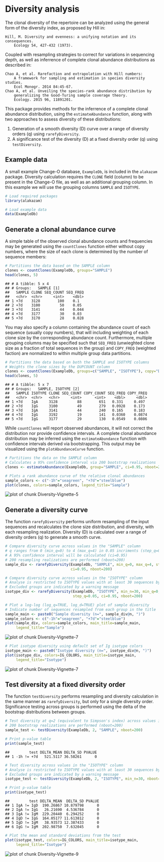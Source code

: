 # Diversity analysis

The clonal diversity of the repertoire can be analyzed using the general form
of the diversity index, as proposed by Hill in:

    Hill, M. Diversity and evenness: a unifying notation and its consequences. 
        Ecology 54, 427-432 (1973).

Coupled with resampling strategies to correct for variations in sequencing 
depth, as well as inferrence of complete clonal abundance distributions as 
described in:

    Chao A, et al. Rarefaction and extrapolation with Hill numbers: 
        A framework for sampling and estimation in species diversity studies. 
        Ecol Monogr. 2014 84:45-67.
    Chao A, et al. Unveiling the species-rank abundance distribution by 
        generalizing the Good-Turing sample coverage theory. 
        Ecology. 2015 96, 11891201.

This package provides methods for the inferrence of a complete clonal 
abundance distribution, using the `estimateAbundance` function, along with 
two approaches to assess diversity of these distributions: 

1. Generation of a smooth diversity (D) curve over a range of diversity orders (q) 
using `rarefyDiversity`.
2. A significance test of the diversity (D) at a fixed diversity order (q) using 
`testDiversity`.


## Example data

A small example Change-O database, `ExampleDb`, is included in the `alakazam` package. 
Diversity calculation requires the `CLONE` field (column) to be present in the 
Change-O file, as well as an additional grouping column. In this example we 
will use the grouping columns `SAMPLE` and `ISOTYPE`.


```r
# Load required packages
library(alakazam)

# Load example data
data(ExampleDb)
```

## Generate a clonal abundance curve

A simple table of the observed clonal abundance counts and frequencies may be
generated using the `countClones` function either without copy numbers, where
the size of each clone is determined by the number of sequence members:


```r
# Partitions the data based on the SAMPLE column
clones <- countClones(ExampleDb, groups="SAMPLE")
head(clones, 5)
```

```
## # A tibble: 5 x 4
## # Groups:   SAMPLE [1]
##   SAMPLE CLONE SEQ_COUNT SEQ_FREQ
##   <chr>  <chr>     <int>    <dbl>
## 1 +7d    3128        100    0.1  
## 2 +7d    3100         50    0.05 
## 3 +7d    3141         44    0.044
## 4 +7d    3177         30    0.03 
## 5 +7d    3170         28    0.028
```

You may also specify a column containing the abundance count of each sequence 
(usually copy numbers), that will including weighting of each clone size by the 
corresponding abundance count. Furthermore, multiple grouping columns may be
specified such that `SEQ_FREQ` (unwieghted clone size as a fraction
of total sequences in the group) and `COPY_FREQ` (weighted faction) are 
normalized to within multiple group data partitions.


```r
# Partitions the data based on both the SAMPLE and ISOTYPE columns
# Weights the clone sizes by the DUPCOUNT column
clones <- countClones(ExampleDb, groups=c("SAMPLE", "ISOTYPE"), copy="DUPCOUNT")
head(clones, 5)
```

```
## # A tibble: 5 x 7
## # Groups:   SAMPLE, ISOTYPE [2]
##   SAMPLE ISOTYPE CLONE SEQ_COUNT COPY_COUNT SEQ_FREQ COPY_FREQ
##   <chr>  <chr>   <chr>     <int>      <int>    <dbl>     <dbl>
## 1 +7d    IgA     3128         88        651   0.331     0.497 
## 2 +7d    IgG     3100         49        279   0.0928    0.173 
## 3 +7d    IgA     3141         44        240   0.165     0.183 
## 4 +7d    IgG     3192         19        141   0.0360    0.0874
## 5 +7d    IgG     3177         29        130   0.0549    0.0806
```

While `countClones` will report observed abundances, it will not correct the
distribution nor provide confidence intervals. A complete clonal abundance 
distribution may be inferred using the `estimateAbundance` function with
confidence intervals derived via bootstrapping.  This output may be visualized
using the `plotAbundanceCurve` function.


```r
# Partitions the data on the SAMPLE column
# Calculates a 95% confidence interval via 200 bootstrap realizations
clones <- estimateAbundance(ExampleDb, group="SAMPLE", ci=0.95, nboot=200)
```


```r
# Plots a rank abundance curve of the relative clonal abundances
sample_colors <- c("-1h"="seagreen", "+7d"="steelblue")
plot(clones, colors=sample_colors, legend_title="Sample")
```

![plot of chunk Diversity-Vignette-5](figure/Diversity-Vignette-5-1.png)

## Generate a diversity curve

The function `rarefyDiversity` performs uniform resampling of the input 
sequences and recalculates the clone size distribution, and diversity, with each 
resampling realization. Diversity (D) is calculated over a range of diversity 
orders (q) to generate a smooth curve.


```r
# Compare diversity curve across values in the "SAMPLE" column
# q ranges from 0 (min_q=0) to 4 (max_q=4) in 0.05 incriments (step_q=0.05)
# A 95% confidence interval will be calculated (ci=0.95)
# 200 resampling realizations are performed (nboot=200)
sample_div <- rarefyDiversity(ExampleDb, "SAMPLE", min_q=0, max_q=4, step_q=0.05,
                              ci=0.95, nboot=200)

# Compare diversity curve across values in the "ISOTYPE" column
# Analyse is restricted to ISOTYPE values with at least 30 sequences by min_n=30
# Excluded groups are indicated by a warning message
isotype_div <- rarefyDiversity(ExampleDb, "ISOTYPE", min_n=30, min_q=0, max_q=4, 
                               step_q=0.05, ci=0.95, nboot=200)
```


```r
# Plot a log-log (log_q=TRUE, log_d=TRUE) plot of sample diversity
# Indicate number of sequences resampled from each group in the title
sample_main <- paste0("Sample diversity (n=", sample_div@n, ")")
sample_colors <- c("-1h"="seagreen", "+7d"="steelblue")
plot(sample_div, colors=sample_colors, main_title=sample_main, 
     legend_title="Sample")
```

![plot of chunk Diversity-Vignette-7](figure/Diversity-Vignette-7-1.png)

```r
# Plot isotype diversity using default set of Ig isotype colors
isotype_main <- paste0("Isotype diversity (n=", isotype_div@n, ")")
plot(isotype_div, colors=IG_COLORS, main_title=isotype_main, 
     legend_title="Isotype")
```

![plot of chunk Diversity-Vignette-7](figure/Diversity-Vignette-7-2.png)

## Test diversity at a fixed diversity order

The function `testDiversity` performs resampling and diversity calculation in 
the same manner as `rarefyDiversity`, but only for a single diversity order. 
Significance testing across groups is performed using the delta of the bootstrap
distributions between groups.


```r
# Test diversity at q=2 (equivalent to Simpson's index) across values in the "SAMPLE" column
# 200 bootstrap realizations are performed (nboot=200)
sample_test <- testDiversity(ExampleDb, 2, "SAMPLE", nboot=200)

# Print p-value table
print(sample_test)
```

```
##         test DELTA_MEAN DELTA_SD PVALUE
## 1 -1h != +7d   521.5117 36.58261      0
```


```r
# Test diversity across values in the "ISOTYPE" column
# Analyse is restricted to ISOTYPE values with at least 30 sequences by min_n=30
# Excluded groups are indicated by a warning message
isotype_test <- testDiversity(ExampleDb, 2, "ISOTYPE", min_n=30, nboot=200)

# Print p-value table
print(isotype_test)
```

```
##         test DELTA_MEAN  DELTA_SD PVALUE
## 1 IgA != IgD  190.26867 10.879798      0
## 2 IgA != IgG   26.21690  4.536784      0
## 3 IgA != IgM  229.20440  6.294252      0
## 4 IgD != IgG  164.05177 11.613812      0
## 5 IgD != IgM   38.93573 12.387433      0
## 6 IgG != IgM  202.98750  7.632045      0
```

```r
# Plot the mean and standard deviations from the test
plot(isotype_test, colors=IG_COLORS, main_title=isotype_main, 
     legend_title="Isotype")
```

![plot of chunk Diversity-Vignette-9](figure/Diversity-Vignette-9-1.png)
